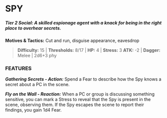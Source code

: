 # SPY

##### **Tier 2 Social:** *A skilled espionage agent with a knack for being in the right place to overhear secrets.*

**Motives & Tactics:** Cut and run, disguise appearance, eavesdrop

> **Difficulty:** 15 | **Thresholds:** 8/17 | **HP:** 4 | **Stress:** 3
> **ATK:** -2 | **Dagger:** Melee | 2d6+3 phy

### FEATURES

***Gathering Secrets - Action:*** Spend a Fear to describe how the Spy knows a secret about a PC in the scene.

***Fly on the Wall - Reaction:*** When a PC or group is discussing something sensitive, you can mark a Stress to reveal that the Spy is present in the scene, observing them. If the Spy escapes the scene to report their findings, you gain 1d4 Fear.
